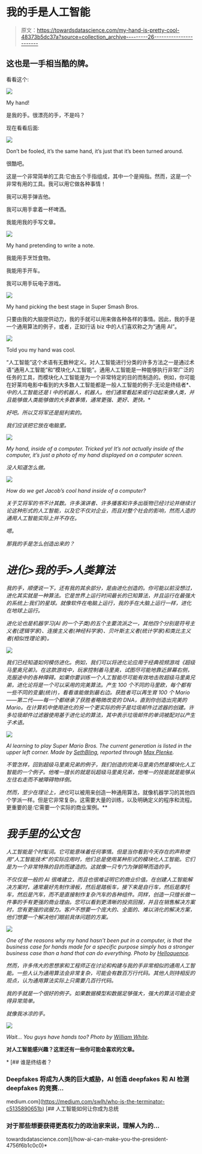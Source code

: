 # 我的手是人工智能

> 原文：<https://towardsdatascience.com/my-hand-is-pretty-cool-48373b5dc37a?source=collection_archive---------26----------------------->

## 这也是一手相当酷的牌。

看看这个:

![](img/c91a83a5b90ec6a3e752eb8ee92bec4e.png)

My hand!

是我的手。很漂亮的手，不是吗？

现在看看后面:

![](img/faa5d52da34c72f26aacc07d0f36edf8.png)

Don’t be fooled, it’s the same hand, it’s just that it’s been turned around.

很酷吧。

这是一个非常简单的工具:它由五个手指组成，其中一个是拇指。然而，这是一个非常有用的工具。我可以用它做各种事情！

我可以用手弹吉他。

我可以用手拿着一杯啤酒。

我能用我的手写文章。

![](img/28044895e85dd5956489a184469e231b.png)

My hand pretending to write a note.

我能用手烹饪食物。

我能用手开车。

我可以用手玩电子游戏。

![](img/3065d124f96bb8910df7c6d0480d850e.png)

My hand picking the best stage in Super Smash Bros.

只要由我的大脑提供动力，我的手就可以用来做各种各样的事情。因此，我的手是一个通用算法的例子，或者，正如行话 biz 中的人们喜欢称之为“通用 AI”。

![](img/f27cfc957763a1c632bfd6ddc726b14e.png)

Told you my hand was cool.

“人工智能”这个术语有无数种定义。对人工智能进行分类的许多方法之一是通过术语“通用人工智能”和“模块化人工智能”。通用人工智能是一种能够执行非常广泛的任务的工具，而模块化人工智能是为一个非常特定的目的而制造的。例如，你可能在好莱坞电影中看到的大多数人工智能都是一般人工智能的例子:无论是终结者*、*中的人工智能还是 *I 中的机器人，机器人。他们通常看起来或行动起来像人类，并且能够做人类能够做的大多数事情，通常更强、更好、更快。***

*好吧。所以艾将军还是挺利索的。*

*我们应该把它放在电脑里。*

*![](img/3733d0c721764dc4fc7c559eab32ee4b.png)*

*My hand, inside of a computer. Tricked ya! It’s not actually inside of the computer, it’s just a photo of my hand displayed on a computer screen.*

*没人知道怎么做。*

*![](img/1670d303a16059b38ea72de2a0747c5d.png)*

*How do we get Jacob’s cool hand inside of a computer?*

*关于艾将军的书不计其数。许多演讲者、许多播客和许多出版物已经讨论并继续讨论这种形式的人工智能，以及它不仅对企业，而且对整个社会的影响，然而人造的通用人工智能实际上并不存在。*

*嗯。*

*那我的手是怎么创造出来的？*

# *进化>我的手>人类算法*

*我的手，顺便说一下，还有我的其余部分，是由进化创造的。你可能以前没想过，进化其实就是一种算法。它是世界上运行时间最长的已知算法，并且运行在最强大的系统上:我们的星球。就像软件在电脑上运行，我的手在大脑上运行一样，进化在地球上运行。*

*进化论也是机器学习(AI 的一个子类)的五个主要流派之一，其他四个分别是符号主义者(逻辑学家)、连接主义者(神经科学家)、贝叶斯主义者(统计学家)和类比主义者(相似性理论家)。*

*![](img/72d59a66b90b77f91597f50e44079c67.png)*

*我们已经知道如何模仿进化。例如，我们可以将进化论应用于经典视频游戏《超级马里奥兄弟》。在这款游戏中，玩家控制着马里奥，试图尽可能地靠近屏幕右侧，克服途中的各种障碍。如果你要训练一个人工智能尽可能有效地击败超级马里奥兄弟，进化论将是一个可以采用的完美算法。产生 100 个不同的马里欧，每个都有一些不同的变量(统计)，看看谁能做到最右边。获胜者可以再生育 100 个 Mario——第二代——每一个都继承了获胜者略微改变的 DNA，直到你创造出完美的 Mario。在计算机中使用进化的另一个更实际的例子是垃圾邮件过滤器的创建。许多垃圾邮件过滤器使用基于进化论的算法，其中表示垃圾邮件的单词被配对以产生子术语。*

*![](img/7138acb6152458f6c6712b915ec23174.png)*

*AI learning to play Super Mario Bros. The current generation is listed in the upper left corner. Made by [SethBling](https://twitter.com/sethbling), reported through [Max Plenke](https://www.mic.com/articles/120657/this-computer-learned-super-mario-from-scratch-and-now-it-can-kick-your-ass).*

*不管怎样，回到超级马里奥兄弟的例子，我们创造的完美马里奥仍然是模块化人工智能的一个例子。他唯一擅长的就是玩超级马里奥兄弟，他唯一的技能就是能够从左往右走而不被障碍物绊倒。*

*然而，至少在理论上，进化*可以被用来创造一种通用算法，就像机器学习的其他四个学派一样。但是它非常复杂。这需要大量的训练，以及明确定义的程序和流程。更重要的是:它需要一个实际的商业案例。**

# *我手里的公文包*

*人工智能是个时髦词。它可能意味着任何事情。但是当你看到今天存在的声称使用“人工智能技术”的实际应用时，他们总是使用某种形式的模块化人工智能。它们是为一个非常特殊的目的而建造的。这就像一只专门为弹钢琴而造的手。*

*不仅仅是一般的 AI 很难建立，而且也很难证明它的商业价值。在创建人工智能解决方案时，通常最好先制作滑板，然后是踏板车，接下来是自行车，然后是摩托车，然后是汽车，而不是直接制作复杂汽车的各种组件。同样，创造一只擅长做一件事的手有更强的商业理由。您可以看到更清晰的投资回报，并且在销售解决方案时，您有更强的说服力。客户不想要一个庞大的、全面的、难以消化的解决方案，他们想要一个解决他们眼前具体问题的方案。*

*![](img/67040fef59a42725379c9f82ac19f75d.png)*

*One of the reasons why my hand hasn’t been put in a computer, is that the business case for hands made for a specific purpose simply has a stronger business case than a hand that can do everything. Photo by [Helloquence](https://unsplash.com/@helloquence?utm_source=unsplash&utm_medium=referral&utm_content=creditCopyText).*

*然而，许多伟大的思想家和工程师正在讨论和构建与我的手非常相似的通用人工智能。一些人认为通用算法会非常复杂，可能会有数百万行代码。其他人则持相反的观点，认为通用算法实际上只需要几百行代码。*

*我的手就是一个很好的例子。如果数据模型和数据足够强大，强大的算法可能会变得异常简单。*

*就像我冰凉的手。*

*![](img/62ecda65ba5ae3aa22a207a43c32739e.png)*

*Wait… You guys have hands too? Photo by [William White](https://unsplash.com/@wrwhite3?utm_source=unsplash&utm_medium=referral&utm_content=creditCopyText).*

**对人工智能感兴趣？这里还有一些你可能会喜欢的文章。**

*[](https://medium.com/swlh/who-is-the-terminator-c5135890651b) [## 谁是终结者？

### Deepfakes 将成为人类的巨大威胁，AI 创造 deepfakes 和 AI 检测 deepfakes 的竞赛…

medium.com](https://medium.com/swlh/who-is-the-terminator-c5135890651b) [](/how-ai-can-make-you-the-president-4756f6b1c0c0) [## 人工智能如何让你成为总统

### 对于那些想要获得更高权力的政治家来说，理解人为的…

towardsdatascience.com](/how-ai-can-make-you-the-president-4756f6b1c0c0)*